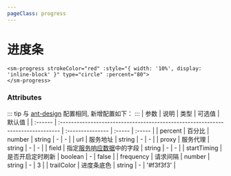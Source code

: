 ```yaml
---
pageClass: progress
---
```


# 进度条

```vue
<sm-progress strokeColor="red" :style="{ width: '10%', display: 'inline-block' }" type="circle" :percent="80">
</sm-progress>
```

### Attributes

::: tip
与 [ant-design](https://www.antdv.com/components/progress/#API) 配置相同, 新增配置如下：
:::
| 参数 | 说明 | 类型 | 可选值 | 默认值 |
| :------ | :------------------------------------------------------------------------------ | :--------------- | :----- | :----- |
| percent | 百分比 | number \| string | - | - |
| url | 服务地址 | string | - | - |
| proxy | 服务代理 | string | - | - |
| field | 指定[服务响应数据](/zh/api/service-response-data-requirements/index.md)中的字段 | string | - | - |
| startTiming | 是否开启定时刷新 | boolean | - | false |
| frequency | 请求间隔 | number \| string | - | 3 |
| trailColor | 进度条底色 | string | - | '#f3f3f3' |
